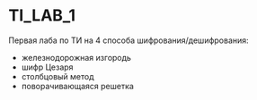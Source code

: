 # TI_LAB_1
Первая лаба по ТИ на 4 способа шифрования/дешифрования:
* железнодорожная изгородь
* шифр Цезаря
* столбцовый метод
* поворачивающаяся решетка
